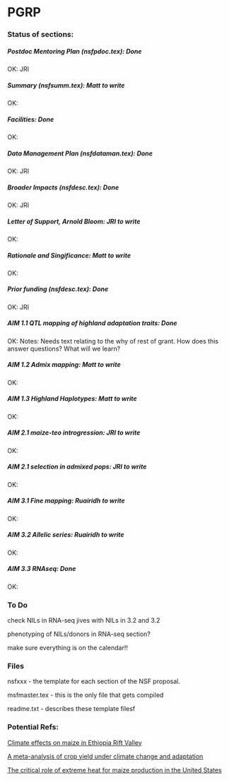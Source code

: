 PGRP
====

### Status of sections:

##### Postdoc Mentoring Plan (nsfpdoc.tex): **Done**
OK: JRI

##### Summary (nsfsumm.tex): Matt to write
OK:

##### Facilities: **Done**
OK:

##### Data Management Plan (nsfdataman.tex): **Done**
OK: JRI

##### Broader Impacts (nsfdesc.tex): **Done**
OK: JRI

##### Letter of Support, Arnold Bloom: JRI to write 
OK: 

##### Rationale and Singificance: Matt to write 
OK: 

##### Prior funding (nsfdesc.tex): **Done**
OK: JRI

##### AIM 1.1 QTL mapping of highland adaptation traits: **Done**
OK:
Notes: Needs text relating to the why of rest of grant. How does this answer questions? What will we learn?

##### AIM 1.2 Admix mapping: Matt to write
OK: 

##### AIM 1.3 Highland Haplotypes: Matt to write
OK: 

##### AIM 2.1 maize-teo introgression: JRI to write
OK: 

##### AIM 2.1 selection in admixed pops: JRI to write
OK: 

##### AIM 3.1 Fine mapping: Ruairidh to write
OK: 

##### AIM 3.2 Allelic series: Ruairidh to write
OK: 

##### AIM 3.3 RNAseq: **Done**
OK: 

### To Do

check NILs in RNA-seq jives with NILs in 3.2 and 3.2

phenotyping of NILs/donors in RNA-seq section?

make sure everything is on the calendar!!



### Files

nsfxxx - the template for each section of the NSF proposal.

msfmaster.tex - this is the only file that gets compiled

readme.txt - describes these template filesf

### Potential Refs:

[Climate effects on maize in Ethiopia Rift Valley](http://www.sciencedirect.com/science/article/pii/S0378429014000483)

[A meta-analysis of crop yield under climate change and adaptation](http://www.nature.com/nclimate/journal/v4/n4/full/nclimate2153.html)

[The critical role of extreme heat for maize production in the United States](http://www.nature.com/nclimate/journal/v3/n5/full/nclimate1832.html)

